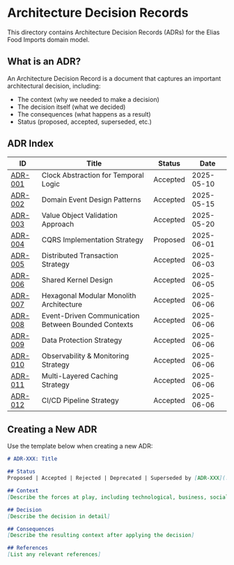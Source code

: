 # Architecture Decision Records

This directory contains Architecture Decision Records (ADRs) for the Elias Food Imports domain model.

## What is an ADR?

An Architecture Decision Record is a document that captures an important architectural decision, including:
- The context (why we needed to make a decision)
- The decision itself (what we decided)
- The consequences (what happens as a result)
- Status (proposed, accepted, superseded, etc.)

## ADR Index

| ID | Title | Status | Date |
|----|-------|--------|------|
| [ADR-001](./001-clock-abstraction.md) | Clock Abstraction for Temporal Logic | Accepted | 2025-05-10 |
| [ADR-002](./002-domain-event-design.md) | Domain Event Design Patterns | Accepted | 2025-05-15 |
| [ADR-003](./003-value-object-validation.md) | Value Object Validation Approach | Accepted | 2025-05-20 |
| [ADR-004](./004-cqrs-implementation.md) | CQRS Implementation Strategy | Proposed | 2025-06-01 |
| [ADR-005](./005-distributed-transactions-strategy.md) | Distributed Transaction Strategy | Accepted | 2025-06-03 |
| [ADR-006](./006-shared-kernel-design.md) | Shared Kernel Design | Accepted | 2025-06-05 |
| [ADR-007](./007-hexagonal-modular-monolith.md) | Hexagonal Modular Monolith Architecture | Accepted | 2025-06-06 |
| [ADR-008](./008-event-driven-communication.md) | Event-Driven Communication Between Bounded Contexts | Accepted | 2025-06-06 |
| [ADR-009](./009-data-protection-strategy.md) | Data Protection Strategy | Accepted | 2025-06-06 |
| [ADR-010](./010-observability-monitoring-strategy.md) | Observability & Monitoring Strategy | Accepted | 2025-06-06 |
| [ADR-011](./011-multi-layered-caching-strategy.md) | Multi-Layered Caching Strategy | Accepted | 2025-06-06 |
| [ADR-012](./012-cicd-pipeline-strategy.md) | CI/CD Pipeline Strategy | Accepted | 2025-06-06 |

## Creating a New ADR

Use the template below when creating a new ADR:

```markdown
# ADR-XXX: Title

## Status
Proposed | Accepted | Rejected | Deprecated | Superseded by [ADR-XXX](./XXX-filename.md)

## Context
[Describe the forces at play, including technological, business, social, and project constraints]

## Decision
[Describe the decision in detail]

## Consequences
[Describe the resulting context after applying the decision]

## References
[List any relevant references]
```
